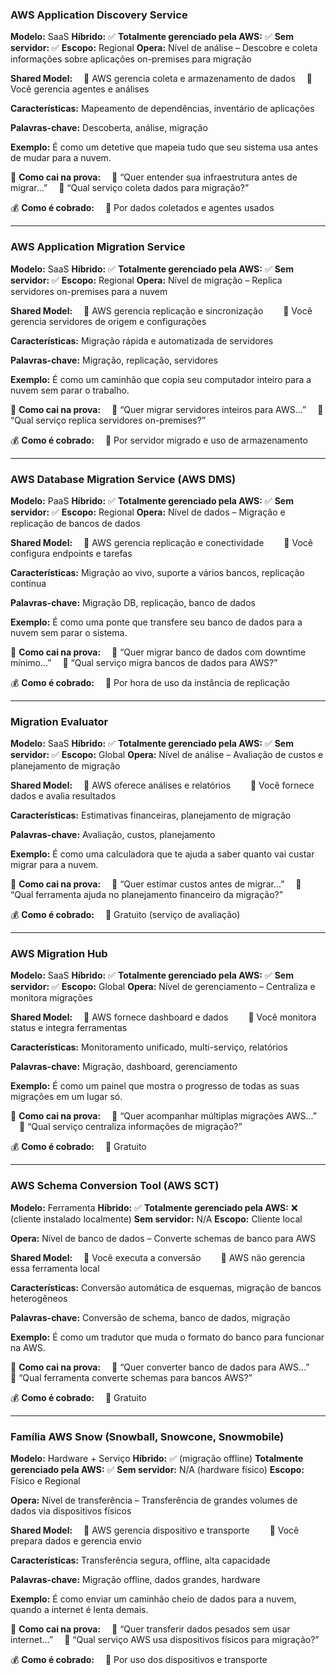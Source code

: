 ### **AWS Application Discovery Service**

**Modelo:** SaaS
**Híbrido:** ✅
**Totalmente gerenciado pela AWS:** ✅
**Sem servidor:** ✅
**Escopo:** Regional
**Opera:** Nível de análise – Descobre e coleta informações sobre aplicações on-premises para migração

**Shared Model:**
 🔹 AWS gerencia coleta e armazenamento de dados
 🔹 Você gerencia agentes e análises

**Características:** Mapeamento de dependências, inventário de aplicações

**Palavras-chave:** Descoberta, análise, migração

**Exemplo:** É como um detetive que mapeia tudo que seu sistema usa antes de mudar para a nuvem.

📝 **Como cai na prova:**
 🔹 “Quer entender sua infraestrutura antes de migrar...”
 🔹 “Qual serviço coleta dados para migração?”

💰 **Como é cobrado:**
 🔹 Por dados coletados e agentes usados

---

### **AWS Application Migration Service**

**Modelo:** SaaS
**Híbrido:** ✅
**Totalmente gerenciado pela AWS:** ✅
**Sem servidor:** ✅
**Escopo:** Regional
**Opera:** Nível de migração – Replica servidores on-premises para a nuvem

**Shared Model:**
 🔹 AWS gerencia replicação e sincronização
  🔹 Você gerencia servidores de origem e configurações

**Características:** Migração rápida e automatizada de servidores

**Palavras-chave:** Migração, replicação, servidores

**Exemplo:** É como um caminhão que copia seu computador inteiro para a nuvem sem parar o trabalho.

📝 **Como cai na prova:**
 🔹 “Quer migrar servidores inteiros para AWS...”
 🔹 “Qual serviço replica servidores on-premises?”

💰 **Como é cobrado:**
 🔹 Por servidor migrado e uso de armazenamento

---

### **AWS Database Migration Service (AWS DMS)**

**Modelo:** PaaS
**Híbrido:** ✅
**Totalmente gerenciado pela AWS:** ✅
**Sem servidor:** ✅
**Escopo:** Regional
**Opera:** Nível de dados – Migração e replicação de bancos de dados

**Shared Model:**
 🔹 AWS gerencia replicação e conectividade
  🔹 Você configura endpoints e tarefas

**Características:** Migração ao vivo, suporte a vários bancos, replicação contínua

**Palavras-chave:** Migração DB, replicação, banco de dados

**Exemplo:** É como uma ponte que transfere seu banco de dados para a nuvem sem parar o sistema.

📝 **Como cai na prova:**
 🔹 “Quer migrar banco de dados com downtime mínimo...”
 🔹 “Qual serviço migra bancos de dados para AWS?”

💰 **Como é cobrado:**
 🔹 Por hora de uso da instância de replicação

---

### **Migration Evaluator**

**Modelo:** SaaS
**Híbrido:** ✅
**Totalmente gerenciado pela AWS:** ✅
**Sem servidor:** ✅
**Escopo:** Global
**Opera:** Nível de análise – Avaliação de custos e planejamento de migração

**Shared Model:**
 🔹 AWS oferece análises e relatórios
  🔹 Você fornece dados e avalia resultados

**Características:** Estimativas financeiras, planejamento de migração

**Palavras-chave:** Avaliação, custos, planejamento

**Exemplo:** É como uma calculadora que te ajuda a saber quanto vai custar migrar para a nuvem.

📝 **Como cai na prova:**
 🔹 “Quer estimar custos antes de migrar...”
 🔹 “Qual ferramenta ajuda no planejamento financeiro da migração?”

💰 **Como é cobrado:**
 🔹 Gratuito (serviço de avaliação)

---

### **AWS Migration Hub**

**Modelo:** SaaS
**Híbrido:** ✅
**Totalmente gerenciado pela AWS:** ✅
**Sem servidor:** ✅
**Escopo:** Global
**Opera:** Nível de gerenciamento – Centraliza e monitora migrações

**Shared Model:**
 🔹 AWS fornece dashboard e dados
  🔹 Você monitora status e integra ferramentas

**Características:** Monitoramento unificado, multi-serviço, relatórios

**Palavras-chave:** Migração, dashboard, gerenciamento

**Exemplo:** É como um painel que mostra o progresso de todas as suas migrações em um lugar só.

📝 **Como cai na prova:**
 🔹 “Quer acompanhar múltiplas migrações AWS...”
 🔹 “Qual serviço centraliza informações de migração?”

💰 **Como é cobrado:**
 🔹 Gratuito

---

### **AWS Schema Conversion Tool (AWS SCT)**

**Modelo:** Ferramenta
**Híbrido:** ✅
**Totalmente gerenciado pela AWS:** ❌ (cliente instalado localmente)
**Sem servidor:** N/A
**Escopo:** Cliente local

**Opera:** Nível de banco de dados – Converte schemas de banco para AWS

**Shared Model:**
 🔹 Você executa a conversão
  🔹 AWS não gerencia essa ferramenta local

**Características:** Conversão automática de esquemas, migração de bancos heterogêneos

**Palavras-chave:** Conversão de schema, banco de dados, migração

**Exemplo:** É como um tradutor que muda o formato do banco para funcionar na AWS.

📝 **Como cai na prova:**
 🔹 “Quer converter banco de dados para AWS...”
 🔹 “Qual ferramenta converte schemas para bancos AWS?”

💰 **Como é cobrado:**
 🔹 Gratuito

---

### **Família AWS Snow** (Snowball, Snowcone, Snowmobile)

**Modelo:** Hardware + Serviço
**Híbrido:** ✅ (migração offline)
**Totalmente gerenciado pela AWS:** ✅
**Sem servidor:** N/A (hardware físico)
**Escopo:** Físico e Regional

**Opera:** Nível de transferência – Transferência de grandes volumes de dados via dispositivos físicos

**Shared Model:**
 🔹 AWS gerencia dispositivo e transporte
  🔹 Você prepara dados e gerencia envio

**Características:** Transferência segura, offline, alta capacidade

**Palavras-chave:** Migração offline, dados grandes, hardware

**Exemplo:** É como enviar um caminhão cheio de dados para a nuvem, quando a internet é lenta demais.

📝 **Como cai na prova:**
 🔹 “Quer transferir dados pesados sem usar internet...”
 🔹 “Qual serviço AWS usa dispositivos físicos para migração?”

💰 **Como é cobrado:**
 🔹 Por uso dos dispositivos e transporte
